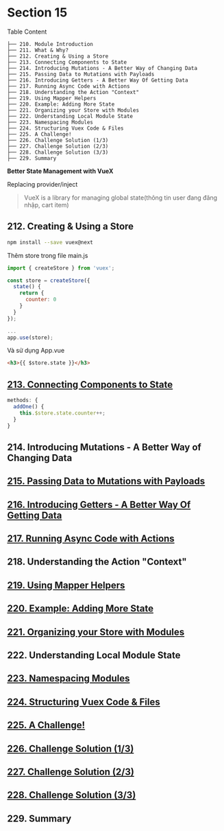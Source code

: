 # Section 15

Table Content

```
├── 210. Module Introduction
├── 211. What & Why?
├── 212. Creating & Using a Store
├── 213. Connecting Components to State
├── 214. Introducing Mutations - A Better Way of Changing Data
├── 215. Passing Data to Mutations with Payloads
├── 216. Introducing Getters - A Better Way Of Getting Data
├── 217. Running Async Code with Actions
├── 218. Understanding the Action "Context"
├── 219. Using Mapper Helpers
├── 220. Example: Adding More State
├── 221. Organizing your Store with Modules
├── 222. Understanding Local Module State
├── 223. Namespacing Modules
├── 224. Structuring Vuex Code & Files
├── 225. A Challenge!
├── 226. Challenge Solution (1/3)
├── 227. Challenge Solution (2/3)
├── 228. Challenge Solution (3/3)
├── 229. Summary
```
**Better State Management with VueX**

Replacing provider/inject

> VueX is a library for managing global state(thông tin user đang đăng nhập, cart item)

## 212. Creating & Using a Store
```sh
npm install --save vuex@next
```
Thêm store trong file main.js
```js
import { createStore } from 'vuex';

const store = createStore({
  state() {
    return {
      counter: 0
    }
  }
});

...
app.use(store);
```
Và sử dụng App.vue
```html
<h3>{{ $store.state }}</h3>
```

## [213. Connecting Components to State](https://github.com/minhnv2306/vue-pet/commit/86445cb7f438c7dfc634178dd252043a13fc0aaa)
```js
methods: {
  addOne() {
    this.$store.state.counter++;
  }
}
```

## 214. Introducing Mutations - A Better Way of Changing Data

## [215. Passing Data to Mutations with Payloads](https://github.com/minhnv2306/vue-pet/commit/f00cab94f0f359087f86f140f5b0bd0c1ba6f466)

## [216. Introducing Getters - A Better Way Of Getting Data](https://github.com/minhnv2306/vue-pet/commit/2d903ace04e189d611b6f35152e3df0a95498243)

## [217. Running Async Code with Actions](https://github.com/minhnv2306/vue-pet/commit/3ea7412cf825cdd8d78bb09760e499b354e1d758)

## 218. Understanding the Action "Context"

## [219. Using Mapper Helpers](https://github.com/minhnv2306/vue-pet/commit/2667b9d621a6c71277e7c3a223bf95945b994a5a)

## [220. Example: Adding More State](https://github.com/minhnv2306/vue-pet/commit/0b4be27142658994dc42ef0f8003596539007695)

## [221. Organizing your Store with Modules](https://github.com/minhnv2306/vue-pet/commit/56a6dab3b9d70383093fbdf2210d6c7d9be4c059)

## 222. Understanding Local Module State

## [223. Namespacing Modules](https://github.com/minhnv2306/vue-pet/commit/c2d711b909252e96d726d120f730b692aea78ce1)

## [224. Structuring Vuex Code & Files](https://github.com/minhnv2306/vue-pet/commit/bda9aed2d935f1cd48c1b39902a54fb7d9bce3d1)

## [225. A Challenge!](https://github.com/minhnv2306/vue-pet/commit/a1b5b7d22425a6a1b8e279b3517bada4cfec4225)

## [226. Challenge Solution (1/3)](https://github.com/minhnv2306/vue-pet/commit/00ba182543060655a5b5bcc42c8cd30607525c03)

## [227. Challenge Solution (2/3)](https://github.com/minhnv2306/vue-pet/commit/ce8f024282d4dbc1a108ba0980f9c44df6832b27)

## [228. Challenge Solution (3/3)](https://github.com/minhnv2306/vue-pet/commit/6f91f607f36a7313a7d9a26ee592524a1eeb76c5)

## 229. Summary
